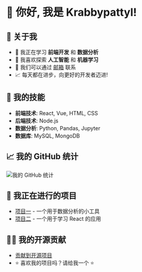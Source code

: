# 👋 你好, 我是 Krabbypattyl!

## 🌟 关于我

- 🔭 我正在学习 **前端开发** 和 **数据分析**
- 🌱 我喜欢探索 **人工智能** 和 **机器学习**
- 💬 我们可以通过 [邮箱](leo25315516@gmail.com) 联系
- 📈 每天都在进步，向更好的开发者迈进!

## 🧰 我的技能

- **前端技术**: React, Vue, HTML, CSS
- **后端技术**: Node.js
- **数据分析**: Python, Pandas, Jupyter
- **数据库**: MySQL, MongoDB

## 📈 我的 GitHub 统计

![我的 GitHub 统计](https://github-readme-stats.vercel.app/api?username=xiaoming&show_icons=true&hide_title=true&count_private=true&hide=prs&theme=gruvbox)

## 🚀 我正在进行的项目

- [项目一](https://github.com/xiaoming/project1) - 一个用于数据分析的小工具
- [项目二](https://github.com/xiaoming/project2) - 一个用于学习 React 的应用

## 🦸‍♂️ 我的开源贡献

- [贡献到开源项目](https://github.com/xiaoming/open-source)
- ⭐ 喜欢我的项目吗？请给我一个 ⭐

